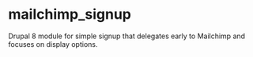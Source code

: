 # mailchimp_signup
Drupal 8 module for simple signup that delegates early to Mailchimp and focuses on display options.
